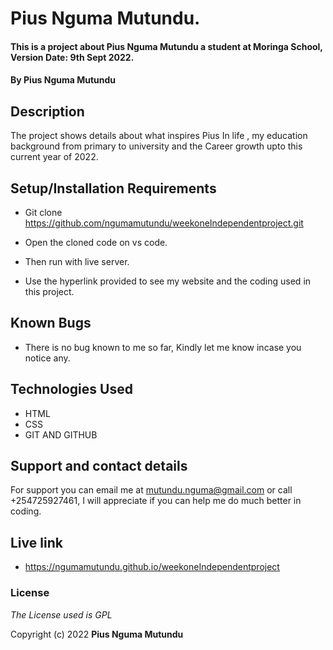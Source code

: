 # Pius Nguma Mutundu.

 

#### This is a project about Pius Nguma Mutundu a student at Moringa School, Version Date: 9th Sept 2022.

 

#### By **Pius Nguma Mutundu**

 

## Description

 The project shows details about what inspires Pius In life , my education background from primary to university and the Career growth upto this current year of 2022.

 

## Setup/Installation Requirements

 

- Git clone https://github.com/ngumamutundu/weekoneIndependentproject.git

- Open the cloned code on vs code.

- Then run with live server.


- Use the hyperlink provided to see my website and the coding used in this project.

 

## Known Bugs

 
- There is no bug known to me so far, Kindly let me know incase you notice any.



## Technologies Used

- HTML
- CSS
- GIT AND GITHUB

## Support and contact details


For support you can email me at mutundu.nguma@gmail.com or call +254725927461, I will appreciate if you can help me do much better in coding.

 ## Live link

- https://ngumamutundu.github.io/weekoneIndependentproject


### License


_The License used is GPL_


Copyright (c) 2022 **Pius Nguma Mutundu**